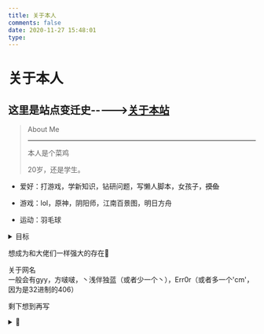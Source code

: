 ```yaml
---
title: 关于本人
comments: false
date: 2020-11-27 15:48:01
type: 
---
```


# 关于本人

## 这里是站点变迁史----->[关于本站](/about/site.html)

> About Me
>
> ---
>
> 本人是个菜鸡
>
> 20岁，还是学生。

- 爱好：打游戏，学新知识，钻研问题，写懒人脚本，女孩子，~~摸鱼~~

- 游戏：lol，原神，阴阳师，江南百景图，明日方舟

- 运动：羽毛球

<details>
<summary>目标</summary>
短期目标：进入buu单项WEB排行榜第一页 (达成)</br>
长期目标：在CTF比赛中独立拿下题目</br>
未来目标：成为一名网络安全工程师</br>
</details>



想成为和大佬们一样强大的存在👀

<div class="info">
  关于网名</br>一般会有gyy，方啵啵，丶浅伴独蓝（或者少一个丶），Err0r（或者多一个'cm'，因为是32进制的406）
</div>



剩下想到再写

<details>
<summary>👀</summary>
原神(天空岛)：方啵啵 uid:104210713</br>
明日方舟(官服)：浅伴独蓝#6196</br>
<del>阴阳师(春之樱)：丶浅伴独蓝 id:784746</del>号卖了</br>
<del>摩尔庄园手游(官服)：浅伴独蓝 id:23006601</del>寄</br>
<del>江南百景图(ios)：方啵啵 账号:mlcf7rrfgly</del> 长草惹</br>
<del>剑网三：剑胆琴心 方啵啵</del> 草几米高惹
</details>



